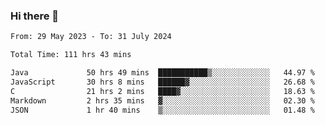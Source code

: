 ### Hi there 👋

<!--START_SECTION:waka-->

```txt
From: 29 May 2023 - To: 31 July 2024

Total Time: 111 hrs 43 mins

Java             50 hrs 49 mins  ███████████▒░░░░░░░░░░░░░   44.97 %
JavaScript       30 hrs 8 mins   ██████▓░░░░░░░░░░░░░░░░░░   26.68 %
C                21 hrs 2 mins   ████▓░░░░░░░░░░░░░░░░░░░░   18.63 %
Markdown         2 hrs 35 mins   ▓░░░░░░░░░░░░░░░░░░░░░░░░   02.30 %
JSON             1 hr 40 mins    ▒░░░░░░░░░░░░░░░░░░░░░░░░   01.48 %
```

<!--END_SECTION:waka-->
<!--
**the-beef-calculator/the-beef-calculator** is a ✨ _special_ ✨ repository because its `README.md` (this file) appears on your GitHub profile.

Here are some ideas to get you started:

- 🔭 I’m currently working on ...
- 🌱 I’m currently learning ...
- 👯 I’m looking to collaborate on ...
- 🤔 I’m looking for help with ...
- 💬 Ask me about ...
- 📫 How to reach me: ...
- 😄 Pronouns: ...
- ⚡ Fun fact: ...
-->

